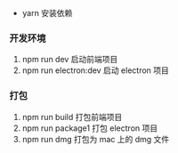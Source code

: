 - yarn 安装依赖

### 开发环境

1. npm run dev 启动前端项目
2. npm run electron:dev 启动 electron 项目

### 打包

1.  npm run build 打包前端项目
2.  npm run package1 打包 electron 项目
3.  npm run dmg 打包为 mac 上的 dmg 文件
